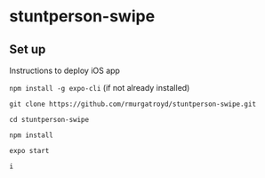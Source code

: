 # stuntperson-swipe

## Set up

Instructions to deploy iOS app

`npm install -g expo-cli` (if not already installed)

`git clone https://github.com/rmurgatroyd/stuntperson-swipe.git`

`cd stuntperson-swipe`

`npm install`

`expo start`

`i`
